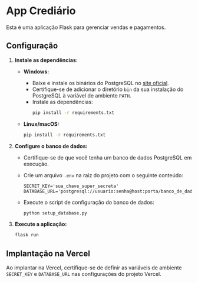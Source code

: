 # App Crediário

Esta é uma aplicação Flask para gerenciar vendas e pagamentos.

## Configuração

1. **Instale as dependências:**

   - **Windows:**
     - Baixe e instale os binários do PostgreSQL no [site oficial](https://www.postgresql.org/download/windows/).
     - Certifique-se de adicionar o diretório `bin` da sua instalação do PostgreSQL à variável de ambiente `PATH`.
     - Instale as dependências:
       ```bash
       pip install -r requirements.txt
       ```

   - **Linux/macOS:**
     ```bash
     pip install -r requirements.txt
     ```

2. **Configure o banco de dados:**

   - Certifique-se de que você tenha um banco de dados PostgreSQL em execução.
   - Crie um arquivo `.env` na raiz do projeto com o seguinte conteúdo:

     ```
     SECRET_KEY='sua_chave_super_secreta'
     DATABASE_URL='postgresql://usuario:senha@host:porta/banco_de_dados'
     ```

   - Execute o script de configuração do banco de dados:

     ```bash
     python setup_database.py
     ```

3. **Execute a aplicação:**

   ```bash
   flask run
   ```

## Implantação na Vercel

Ao implantar na Vercel, certifique-se de definir as variáveis de ambiente `SECRET_KEY` e `DATABASE_URL` nas configurações do projeto Vercel.